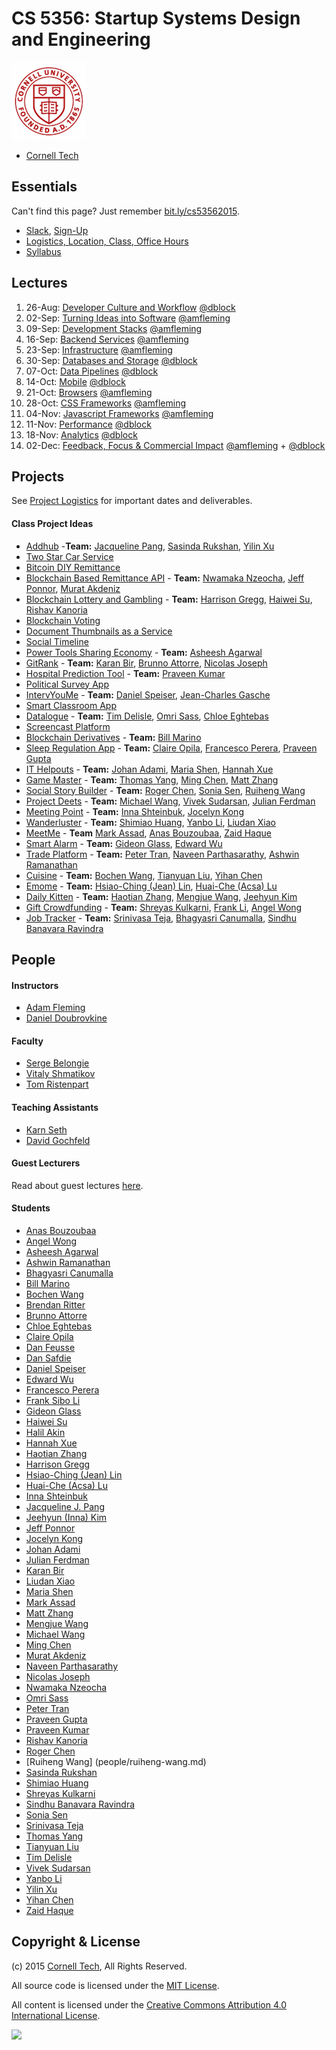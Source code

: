 CS 5356: Startup Systems Design and Engineering
===============================================

![Cornell Tech](images/cornell-logo.png "Cornell Tech")

* [Cornell Tech](http://tech.cornell.edu)

Essentials
----------

Can't find this page? Just remember [bit.ly/cs53562015](Phttp://bit.ly/cs53562015).

* [Slack](https://cornell-cs5356-2015.slack.com), [Sign-Up](https://cornell-cs5356-2015.slack.com/signup)
* [Logistics, Location, Class, Office Hours](course/logistics.md)
* [Syllabus](course/syllabus.md)

Lectures
--------

1.  26-Aug: [Developer Culture and Workflow](course/01-developer-culture-and-workflow.md)         [@dblock](/people/daniel-doubrovkine.md)
2.  02-Sep: [Turning Ideas into Software](course/02-turning-ideas-into-software.md)               [@amfleming](/people/adam-fleming.md)
3.  09-Sep: [Development Stacks](course/03-development-stacks.md)                                 [@amfleming](/people/adam-fleming.md)
4.  16-Sep: [Backend Services](course/04-backend-services.md)                                     [@amfleming](/people/adam-fleming.md)
5.  23-Sep: [Infrastructure](course/05-infrastructure.md)                                         [@amfleming](/people/adam-fleming.md)
6.  30-Sep: [Databases and Storage](course/06-databases-and-storage.md)                           [@dblock](/people/daniel-doubrovkine.md)
7.  07-Oct: [Data Pipelines](course/07-data-pipelines.md)                                         [@dblock](/people/daniel-doubrovkine.md)
8.  14-Oct: [Mobile](course/08-mobile.md)                                                         [@dblock](/people/daniel-doubrovkine.md)
9.  21-Oct: [Browsers](course/09-browsers.md)                                                     [@amfleming](/people/adam-fleming.md)
10. 28-Oct: [CSS Frameworks](course/10-css.md)                                                    [@amfleming](/people/adam-fleming.md)
11. 04-Nov: [Javascript Frameworks](course/11-javascript.md)                                      [@amfleming](/people/adam-fleming.md)
12. 11-Nov: [Performance](course/12-performance.md)                                               [@dblock](/people/daniel-doubrovkine.md)
13. 18-Nov: [Analytics](course/13-analytics.md)                                                   [@dblock](/people/daniel-doubrovkine.md)
14. 02-Dec: [Feedback, Focus & Commercial Impact](course/14-feedback-focus-commercial-impact.md)  [@amfleming](/people/adam-fleming.md) + [@dblock](/people/daniel-doubrovkine.md)

Projects
--------

See [Project Logistics](projects/logistics.md) for important dates and deliverables.

#### Class Project Ideas
 
* [Addhub](projects/addhub.md) -**Team:** [Jacqueline Pang](people/jacqueline-pang.md), [Sasinda Rukshan](people/sasinda-rukshan.md), [Yilin Xu](people/yilin-xu.md)
* [Two Star Car Service](projects/two-star-car-service.md)
* [Bitcoin DIY Remittance](projects/bitcoin-diy-remittance.md)
* [Blockchain Based Remittance API](projects/blockchain-remittance-api.md) - **Team:** [Nwamaka Nzeocha](people/nwamaka-nzeocha.md), [Jeff Ponnor](people/jeff-ponnor.md), [Murat Akdeniz](people/murat-akdeniz.md)
* [Blockchain Lottery and Gambling](projects/blockchain-lottery-and-gambling.md) - **Team:** [Harrison Gregg](people/harrison-gregg.md), [Haiwei Su](people/haiwei-su.md), [Rishav Kanoria](people/rishav-kanoria.md)
* [Blockchain Voting](projects/blockchain-voting.md)
* [Document Thumbnails as a Service](projects/document-thumbnails-as-a-service.md)
* [Social Timeline](projects/social-timeline.md)
* [Power Tools Sharing Economy](projects/power-tools-sharing.md) - **Team:** [Asheesh Agarwal](people/asheesh-agarwal.md)
* [GitRank](projects/gitrank.md) - **Team:** [Karan Bir](people/karan-bir.md), [Brunno Attorre](people/brunno-attorre.md), [Nicolas Joseph](people/nicolas-joseph.md)
* [Hospital Prediction Tool](projects/hospitalprediction.md) - **Team:** [Praveen Kumar](people/praveen-kumar.md)
* [Political Survey App](projects/political-survey-app.md)
* [IntervYouMe](projects/intervyoume.md) - **Team:** [Daniel Speiser](people/daniel-speiser.md), [Jean-Charles Gasche](people/jean-charles-gasche.md)
* [Smart Classroom App](projects/smart-classroom.md)
* [Datalogue](projects/datalogue.md) - **Team:** [Tim Delisle](people/tim-delisle.md), [Omri Sass](people/omri-sass.md), [Chloe Eghtebas](people/chloe-eghtebas.md)  
* [Screencast Platform](projects/screencast-platform.md)
* [Blockchain Derivatives](projects/blockchain-derivatives.md) - **Team:** [Bill Marino](people/bill-marino.md)
* [Sleep Regulation App](projects/sleep-regulator.md) - **Team:** [Claire Opila](people/claire-opila.md), [Francesco Perera](people/francesco-perera.md), [Praveen Gupta](people/praveen-gupta.md) 
* [IT Helpouts](projects/it-helpouts.md) - **Team:** [Johan Adami](people/johan-adami.md), [Maria Shen](people/maria-shen.md), [Hannah Xue](people/hannah-xue.md)
* [Game Master](projects/game-master.md) - **Team:** [Thomas Yang](people/thomas-yang.md), [Ming Chen](people/ming-chen.md), [Matt Zhang](people/matt-zhang.md)
* [Social Story Builder](projects/social-story-builder.md) - **Team:** [Roger Chen](/people/roger-chen.md), [Sonia Sen](/people/sonia-sen.md), [Ruiheng Wang](/people/ruiheng-wang.md)
* [Project Deets](projects/project-deets.md) - **Team:** [Michael Wang](people/michael-wang.md), [Vivek Sudarsan](people/vivek-sudarsan.md), [Julian Ferdman](people/julian-ferdman.md)
* [Meeting Point](projects/meeting-point.md) - **Team:** [Inna Shteinbuk](people/inna-shteinbuk.md), [Jocelyn Kong](people/jocelyn-kong.md)
* [Wanderluster](projects/wanderluster.md) - **Team:** [Shimiao Huang](people/shimiao-huang.md), [Yanbo Li](people/yanbo-li.md), [Liudan Xiao](people/liudan-xiao.md)
* [MeetMe](projects/meetme.md) - **Team** [Mark Assad](people/mark-assad.md), [Anas Bouzoubaa](people/anas-bouzoubaa.md), [Zaid Haque](people/zaid-haque.md)
* [Smart Alarm](projects/smart-alarm.md) - **Team:** [Gideon Glass](people/gideon-glass.md), [Edward Wu](people/edward-wu.md)
* [Trade Platform](projects/trade-platform.md) - **Team:** [Peter Tran](people/peter-tran.md), [Naveen Parthasarathy](people/naveen-parthasarathy.md), [Ashwin Ramanathan](people/ashwin-ramanathan.md)
* [Cuisine](projects/cuisine.md) - **Team:** [Bochen Wang](people/bochen-wang.md), [Tianyuan Liu](people/tianyuan-liu.md), [Yihan Chen](people/yihan-chen.md)
* [Emome](projects/emome.md) - **Team:** [Hsiao-Ching (Jean) Lin](people/hsiaoching-lin.md), [Huai-Che (Acsa) Lu](people/huaiche-lu.md)
* [Daily Kitten](projects/daily-kitten.md) - **Team:** [Haotian Zhang](people/haotian-zhang.md), [Mengjue Wang](people/mengjue-wang.md), [Jeehyun Kim](people/jeehyun-kim.md)
* [Gift Crowdfunding](projects/gift-crowdfunding.md) - **Team:** [Shreyas Kulkarni](people/shreyas-kulkarni.md), [Frank Li](people/frank-li.md), [Angel Wong](people/angel-wong.md)
* [Job Tracker](projects/job-tracker.md) - **Team:** [Srinivasa Teja](people/srinivasa-teja.md), [Bhagyasri Canumalla](people/bhagyasri-canumalla.md), [Sindhu Banavara Ravindra](people/sindhu-banavara-ravindra.md)

People
------

#### Instructors

* [Adam Fleming](people/adam-fleming.md)
* [Daniel Doubrovkine](people/daniel-doubrovkine.md)

#### Faculty

* [Serge Belongie](people/serge-belongie.md)
* [Vitaly Shmatikov](people/vitaly-shmatikov.md)
* [Tom Ristenpart](people/tom-ristenpart.md)

#### Teaching Assistants

* [Karn Seth](people/karn-seth.md)
* [David Gochfeld](people/david-gochfeld.md)

#### Guest Lecturers

Read about guest lectures [here](course/guest-lectures.md).

#### Students

* [Anas Bouzoubaa](people/anas-bouzoubaa.md)
* [Angel Wong](people/angel-wong.md)
* [Asheesh Agarwal](people/asheesh-agarwal.md)
* [Ashwin Ramanathan](people/ashwin-ramanathan.md)
* [Bhagyasri Canumalla](people/bhagyasri-canumalla.md)
* [Bill Marino](people/bill-marino.md)
* [Bochen Wang](people/bochen-wang.md)
* [Brendan Ritter](people/brendan-ritter.md)
* [Brunno Attorre](people/brunno-attorre.md)
* [Chloe Eghtebas](people/chloe-eghtebas.md)
* [Claire Opila](people/claire-opila.md)
* [Dan Feusse](people/dan-feusse.md)
* [Dan Safdie](people/dan-safdie.md)
* [Daniel Speiser](people/daniel-speiser.md)
* [Edward Wu](people/edward-wu.md)
* [Francesco Perera](people/francesco-perera.md)
* [Frank Sibo Li](people/frank-li.md)
* [Gideon Glass](people/gideon-glass.md)
* [Haiwei Su](people/haiwei-su.md)
* [Halil Akin](people/halil-akin.md)
* [Hannah Xue](people/hannah-xue.md)
* [Haotian Zhang](people/haotian-zhang.md)
* [Harrison Gregg](people/harrison-gregg.md)
* [Hsiao-Ching (Jean) Lin](people/hsiaoching-lin.md)
* [Huai-Che (Acsa) Lu](people/huaiche-lu.md)
* [Inna Shteinbuk](people/inna-shteinbuk.md)
* [Jacqueline J. Pang](people/jacqueline-pang.md)
* [Jeehyun (Inna) Kim](people/jeehyun-kim.md)
* [Jeff Ponnor](people/jeff-ponnor.md)
* [Jocelyn Kong](people/jocelyn-kong.md)
* [Johan Adami](people/johan-adami.md)
* [Julian Ferdman](people/julian-ferdman.md)
* [Karan Bir](people/karan-bir.md)
* [Liudan Xiao](people/liudan-xiao.md)
* [Maria Shen](people/maria-shen.md)
* [Mark Assad](people/mark-assad.md)
* [Matt Zhang](people/matt-zhang.md)
* [Mengjue Wang](people/mengjue-wang.md)
* [Michael Wang](people/michael-wang.md)
* [Ming Chen](people/ming-chen.md)
* [Murat Akdeniz](people/murat-akdeniz.md)
* [Naveen Parthasarathy](people/naveen-parthasarathy.md)
* [Nicolas Joseph](people/nicolas-joseph.md)
* [Nwamaka Nzeocha](people/nwamaka-nzeocha.md)
* [Omri Sass](people/omri-sass.md)
* [Peter Tran](people/peter-tran.md)
* [Praveen Gupta](people/praveen-gupta.md)
* [Praveen Kumar](people/praveen-kumar.md)
* [Rishav Kanoria](people/rishav-kanoria.md)
* [Roger Chen](people/roger-chen.md)
* [Ruiheng Wang] (people/ruiheng-wang.md)
* [Sasinda Rukshan](people/sasinda-rukshan.md)
* [Shimiao Huang](people/shimiao-huang.md)
* [Shreyas Kulkarni](people/shreyas-kulkarni.md)
* [Sindhu Banavara Ravindra](people/sindhu-banavara-ravindra.md)
* [Sonia Sen](people/sonia-sen.md)
* [Srinivasa Teja](people/srinivasa-teja.md)
* [Thomas Yang](people/thomas-yang.md)
* [Tianyuan Liu](people/tianyuan-liu.md)
* [Tim Delisle](people/tim-delisle.md)
* [Vivek Sudarsan](people/vivek-sudarsan.md)
* [Yanbo Li](people/yanbo-li.md)
* [Yilin Xu](people/yilin-xu.md)
* [Yihan Chen](people/yihan-chen.md)
* [Zaid Haque](people/zaid-haque.md)

Copyright & License
-------------------

(c) 2015 [Cornell Tech](http://www.cs.cornell.edu), All Rights Reserved.

All source code is licensed under the [MIT License](MIT-LICENSE.txt).

All content is licensed under the [Creative Commons Attribution 4.0 International License](CC-BY-4.0-LICENSE).

<a href='https://creativecommons.org/licenses/by/4.0'>![](https://i.creativecommons.org/l/by/4.0/88x31.png)</a>
